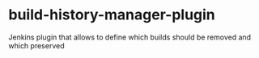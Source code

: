 # build-history-manager-plugin
Jenkins plugin that allows to define which builds should be removed and which preserved
